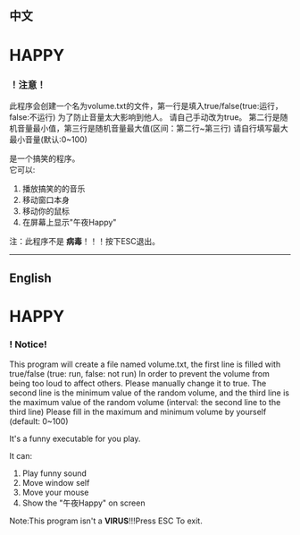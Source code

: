 ## 中文

# HAPPY

### ！注意！
此程序会创建一个名为volume.txt的文件，第一行是填入true/false(true:运行，false:不运行)
为了防止音量太大影响到他人。
请自己手动改为true。
第二行是随机音量最小值，第三行是随机音量最大值(区间：第二行~第三行)
请自行填写最大最小音量(默认:0~100)

是一个搞笑的程序。<br>
它可以:
1. 播放搞笑的的音乐 
2. 移动窗口本身
3. 移动你的鼠标
4. 在屏幕上显示"午夜Happy"

注：此程序不是 **病毒**！！！按下ESC退出。 


---

## English

# HAPPY

### ! Notice!
This program will create a file named volume.txt, the first line is filled with true/false (true: run, false: not run)
In order to prevent the volume from being too loud to affect others.
Please manually change it to true.
The second line is the minimum value of the random volume, and the third line is the maximum value of the random volume (interval: the second line to the third line)
Please fill in the maximum and minimum volume by yourself (default: 0~100)

It's a funny executable for you play.

It can:

1. Play funny sound
2. Move window self
3. Move your mouse
4. Show the "午夜Happy" on screen

Note:This program isn't a **VIRUS**!!!Press ESC To exit.
